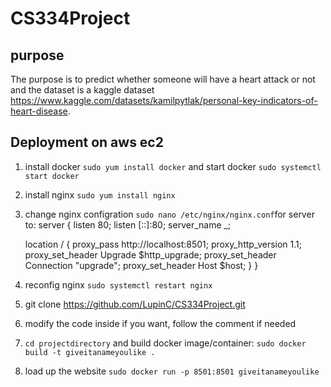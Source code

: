 # CS334Project

## purpose
The purpose is to predict whether someone will have a heart attack or not and the dataset is a kaggle dataset https://www.kaggle.com/datasets/kamilpytlak/personal-key-indicators-of-heart-disease.

## Deployment on aws ec2
1. install docker `sudo yum install docker` and start docker `sudo systemctl start docker`
2. install nginx `sudo yum install nginx`
3. change nginx configration `sudo nano /etc/nginx/nginx.conf`for server to:
    server {
     listen 80;
     listen [::]:80;
     server_name _;

     location / {
         proxy_pass http://localhost:8501;
         proxy_http_version 1.1;
         proxy_set_header Upgrade $http_upgrade;
         proxy_set_header Connection "upgrade";
         proxy_set_header Host $host;
     }
 }
4. reconfig nginx `sudo systemctl restart nginx`
5. git clone https://github.com/LupinC/CS334Project.git
6. modify the code inside if you want, follow the comment if needed
7. `cd projectdirectory` and build docker image/container: `sudo docker build -t giveitanameyoulike .`
8. load up the website `sudo docker run -p 8501:8501 giveitanameyoulike`
